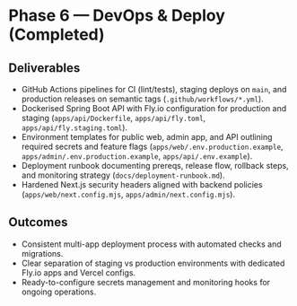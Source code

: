# Phase 6 — DevOps & Deploy (Completed)

## Deliverables
- GitHub Actions pipelines for CI (lint/tests), staging deploys on `main`, and production releases on semantic tags (`.github/workflows/*.yml`).
- Dockerised Spring Boot API with Fly.io configuration for production and staging (`apps/api/Dockerfile`, `apps/api/fly.toml`, `apps/api/fly.staging.toml`).
- Environment templates for public web, admin app, and API outlining required secrets and feature flags (`apps/web/.env.production.example`, `apps/admin/.env.production.example`, `apps/api/.env.example`).
- Deployment runbook documenting prereqs, release flow, rollback steps, and monitoring strategy (`docs/deployment-runbook.md`).
- Hardened Next.js security headers aligned with backend policies (`apps/web/next.config.mjs`, `apps/admin/next.config.mjs`).

## Outcomes
- Consistent multi-app deployment process with automated checks and migrations.
- Clear separation of staging vs production environments with dedicated Fly.io apps and Vercel configs.
- Ready-to-configure secrets management and monitoring hooks for ongoing operations.

